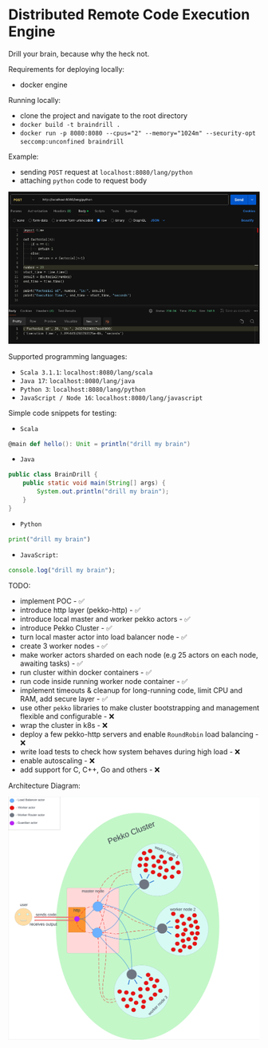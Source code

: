 # Distributed Remote Code Execution Engine

Drill your brain, because why the heck not.

Requirements for deploying locally:
- docker engine

Running locally:
- clone the project and navigate to the root directory
- `docker build -t braindrill .`
- `docker run -p 8080:8080 --cpus="2" --memory="1024m" --security-opt seccomp:unconfined braindrill`

Example:
- sending `POST` request at `localhost:8080/lang/python`
- attaching `python` code to request body

![My Image](assets/python_example.png)

Supported programming languages:
- `Scala 3.1.1`: `localhost:8080/lang/scala`
- `Java 17`: `localhost:8080/lang/java`
- `Python 3`: `localhost:8080/lang/python`
- `JavaScript / Node 16`: `localhost:8080/lang/javascript`

Simple code snippets for testing:

- `Scala`
```scala
@main def hello(): Unit = println("drill my brain")
```

- `Java`
```java
public class BrainDrill {
    public static void main(String[] args) {
        System.out.println("drill my brain");
    }
}
```

- `Python`
```python
print("drill my brain") 
```

- `JavaScript`:
```javascript
console.log("drill my brain");
```

TODO:
- implement POC - ✅
- introduce http layer (pekko-http) - ✅
- introduce local master and worker pekko actors - ✅
- introduce Pekko Cluster - ✅
- turn local master actor into load balancer node - ✅
- create 3 worker nodes - ✅
- make worker actors sharded on each node (e.g 25 actors on each node, awaiting tasks) - ✅
- run cluster within docker containers - ✅
- run code inside running worker node container - ✅ 
- implement timeouts & cleanup for long-running code, limit CPU and RAM, add secure layer - ✅
- use other `pekko` libraries to make cluster bootstrapping and management flexible and configurable - ❌
- wrap the cluster in k8s - ❌
- deploy a few pekko-http servers and enable `RoundRobin` load balancing - ❌
- write load tests to check how system behaves during high load - ❌
- enable autoscaling  - ❌
- add support for C, C++, Go and others - ❌

Architecture Diagram:

![My Image](assets/diagram.png)